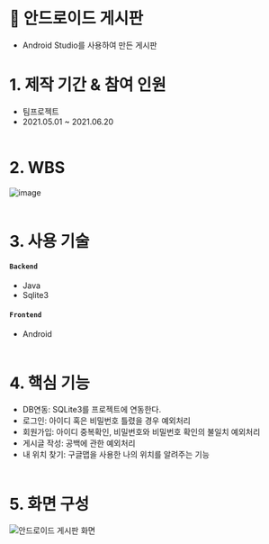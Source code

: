 # 📌 안드로이드 게시판
- Android Studio를 사용하여 만든 게시판

# 1. 제작 기간 & 참여 인원

- 팀프로젝트
- 2021.05.01 ~ 2021.06.20
</br></br>

# 2. WBS
![image](https://github.com/pjaehyun/employment-info/assets/56579736/d4dd9fcd-d7e5-4036-bf88-dacbc7fb320e)
  </br></br>

# 3. 사용 기술

#### `Backend`
- Java
- Sqlite3


#### `Frontend`
- Android
  </br></br>

# 4. 핵심 기능
- DB연동: SQLite3를 프로젝트에 연동한다.
- 로그인: 아이디 혹은 비밀번호 틀렸을 경우 예외처리
- 회원가입: 아이디 중복확인, 비밀번호와 비밀번호 확인의 불일치 예외처리
- 게시글 작성: 공백에 관한 예외처리
- 내 위치 찾기: 구글맵을 사용한 나의 위치를 알려주는 기능
</br></br>

# 5. 화면 구성

![안드로이드 게시판 화면](https://github.com/pjaehyun/employment-info/assets/56579736/1d9a7abb-4e66-4cab-9dad-c93d690e062c)
</br></br>

